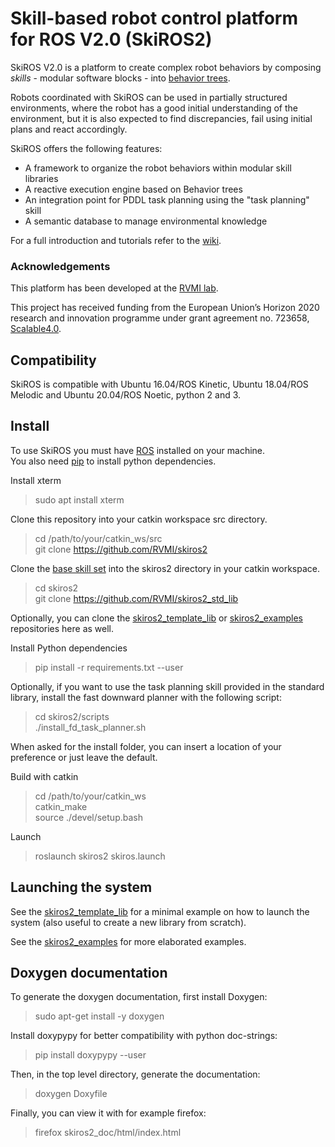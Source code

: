 #  Skill-based robot control platform for ROS V2.0 (SkiROS2)

SkiROS V2.0 is a platform to create complex robot behaviors by composing _skills_ - modular software blocks - into [behavior trees](https://en.wikipedia.org/wiki/Behavior_tree_(artificial_intelligence,_robotics_and_control)).

Robots coordinated with SkiROS can be used in partially structured environments, where the robot has a good initial understanding of the environment, but it is also expected to find discrepancies, fail using initial plans and react accordingly.

SkiROS offers the following features:  

* A framework to organize the robot behaviors within modular skill libraries
* A reactive execution engine based on Behavior trees
* An integration point for PDDL task planning using the "task planning" skill
* A semantic database to manage environmental knowledge

For a full introduction and tutorials refer to the [wiki](https://github.com/RVMI/skiros2/wiki).

### Acknowledgements
     
This platform has been developed at the [RVMI lab](http://www.rvmi.aau.dk/). 
     
This project has received funding from the European Union’s Horizon 2020
research and innovation programme under grant agreement no. 723658, [Scalable4.0](https://www.scalable40.eu/).

## Compatibility

SkiROS is compatible with Ubuntu 16.04/ROS Kinetic, Ubuntu 18.04/ROS Melodic and Ubuntu 20.04/ROS Noetic, python 2 and 3.

## Install

To use SkiROS you must have [ROS](https://wiki.ros.org/ROS/Installation) installed on your machine.  
You also need [pip](https://pip.pypa.io/en/stable/installing/) to install python dependencies.

Install xterm
> sudo apt install xterm  

Clone this repository into your catkin workspace src directory. 
> cd /path/to/your/catkin_ws/src  
> git clone https://github.com/RVMI/skiros2

Clone the [base skill set](https://github.com/RVMI/skiros2_std_lib) into the skiros2 directory in your catkin workspace.
> cd skiros2  
> git clone https://github.com/RVMI/skiros2_std_lib

Optionally, you can clone the [skiros2_template_lib](https://github.com/RVMI/skiros2_template_lib) or [skiros2_examples](https://github.com/RVMI/skiros2_examples) repositories here as well.

Install Python dependencies
> pip install -r requirements.txt --user  

Optionally, if you want to use the task planning skill provided in the standard library, install the fast downward planner with the following script:

> cd skiros2/scripts  
> ./install_fd_task_planner.sh  

When asked for the install folder, you can insert a location of your preference or just leave the default.

Build with catkin
> cd /path/to/your/catkin_ws  
> catkin_make  
> source ./devel/setup.bash

Launch
> roslaunch skiros2 skiros.launch

## Launching the system

See the [skiros2_template_lib](https://github.com/RVMI/skiros2_template_lib) for a minimal example on how to launch the system (also useful to create a new library from scratch).

See the [skiros2_examples](https://github.com/RVMI/skiros2_examples) for more elaborated examples.

## Doxygen documentation

To generate the doxygen documentation, first install Doxygen:

> sudo apt-get install -y doxygen

Install doxypypy for better compatibility with python doc-strings:

> pip install doxypypy --user

Then, in the top level directory, generate the documentation:

> doxygen Doxyfile

Finally, you can view it with for example firefox:

> firefox skiros2_doc/html/index.html
